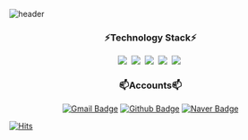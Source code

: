 ![header](https://capsule-render.vercel.app/api?type=Waving&color=gradient&height=300&section=header&text=Welcome%20👋&fontSize=80)
<div align="center">
  <h3 align="center">⚡Technology Stack⚡</h3>
  <img src="https://img.shields.io/badge/HTML5-E34F26?style=for-the-badge&logo=HTML5&logoColor=white"/></a>&nbsp
  <img src="https://img.shields.io/badge/CSS3-1572B6?style=for-the-badge&logo=CSS3&logoColor=white"/></a>&nbsp
  <img src="https://img.shields.io/badge/JAVASCRIPT-F7DF1E?style=for-the-badge&logo=JAVASCRIPT&logoColor=black"/></a>&nbsp
  <img src="https://img.shields.io/badge/REACT-61DAFB?style=for-the-badge&logo=REACT&logoColor=black"/></a>&nbsp
  <img src="https://img.shields.io/badge/SASS-CC6699?style=for-the-badge&logo=SASS&logoColor=white"/></a>&nbsp
  
  <h3 align="center">📫Accounts📫</h3>
  
[![Gmail Badge](https://img.shields.io/badge/GMAIL-EA4335?style=for-the-badge&logo=GMAIL&logoColor=white&link=mailto:zqzwzazs@gmail.com)](mailto:zqzwzazs@gmail.com)
[![Github Badge](https://img.shields.io/badge/GITHUB-181717?style=for-the-badge&logo=GITHUB&logoColor=white&link=https://github.com/camac0808)](https://github.com/camac0808)
[![Naver Badge](https://img.shields.io/badge/NAVER-03C75A?style=for-the-badge&logo=NAVER&logoColor=white&link=mailto:gomgom_@naver.com)](mailto:gomgom_@naver.com)
</div>

[![Hits](https://hits.seeyoufarm.com/api/count/incr/badge.svg?url=https%3A%2F%2Fgithub.com%2Fcamac0808%2F&count_bg=%2379C83D&title_bg=%23555555&icon=&icon_color=%23E7E7E7&title=hits&edge_flat=false)](https://hits.seeyoufarm.com)
